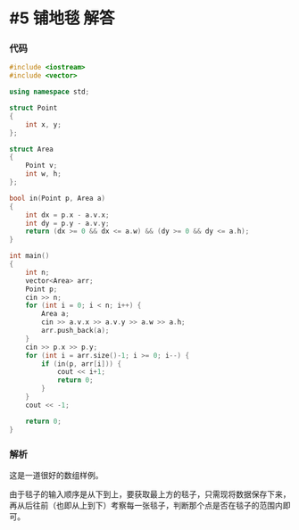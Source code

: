 # #5 铺地毯 解答

### 代码

```c++
#include <iostream>
#include <vector>

using namespace std;

struct Point
{
    int x, y;
};

struct Area
{
    Point v;
    int w, h;
};

bool in(Point p, Area a)
{
    int dx = p.x - a.v.x;
    int dy = p.y - a.v.y;
    return (dx >= 0 && dx <= a.w) && (dy >= 0 && dy <= a.h);
}

int main()
{
    int n;
    vector<Area> arr;
    Point p;
    cin >> n;
    for (int i = 0; i < n; i++) {
        Area a;
        cin >> a.v.x >> a.v.y >> a.w >> a.h;
        arr.push_back(a);
    }
    cin >> p.x >> p.y;
    for (int i = arr.size()-1; i >= 0; i--) {
        if (in(p, arr[i])) {
            cout << i+1;
            return 0;
        }
    }
    cout << -1;

    return 0;
}
```

### 解析

这是一道很好的数组样例。

由于毯子的输入顺序是从下到上，要获取最上方的毯子，只需现将数据保存下来，再从后往前（也即从上到下）考察每一张毯子，判断那个点是否在毯子的范围内即可。